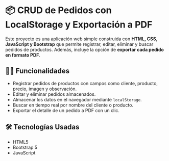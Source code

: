 # 📦 CRUD de Pedidos con LocalStorage y Exportación a PDF

Este proyecto es una aplicación web simple construida con **HTML, CSS, JavaScript y Bootstrap** que permite registrar, editar, eliminar y buscar pedidos de productos. Además, incluye la opción de **exportar cada pedido en formato PDF**.

## 🧑‍💻 Funcionalidades

- Registrar pedidos de productos con campos como cliente, producto, precio, imagen y observación.
- Editar y eliminar pedidos almacenados.
- Almacenar los datos en el navegador mediante `localStorage`.
- Buscar en tiempo real por nombre del cliente o producto.
- Exportar el detalle de un pedido a PDF con un clic.

## 🛠️ Tecnologías Usadas

- HTML5
- Bootstrap 5
- JavaScript
